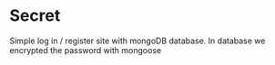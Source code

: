 # Secret
Simple log in / register site with mongoDB database. In database we encrypted the password with mongoose 
